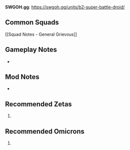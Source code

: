 **SWGOH.gg**: https://swgoh.gg/units/b2-super-battle-droid/

## Common Squads

[[Squad Notes - General Grievous]]

## Gameplay Notes

 - 

## Mod Notes

 - 

## Recommended Zetas

1. 

## Recommended Omicrons

1. 
